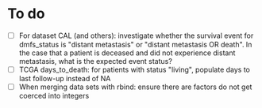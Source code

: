 # To do
- [ ] For dataset CAL (and others): investigate whether the survival event for dmfs_status is "distant metastasis" or "distant metastasis OR death". In the case that a patient is deceased and did not experience distant metastasis, what is the expected event status?
- [ ] TCGA days_to_death: for patients with status "living", populate days to last follow-up instead of NA
- [ ] When merging data sets with rbind: ensure there are factors do not get coerced into integers
